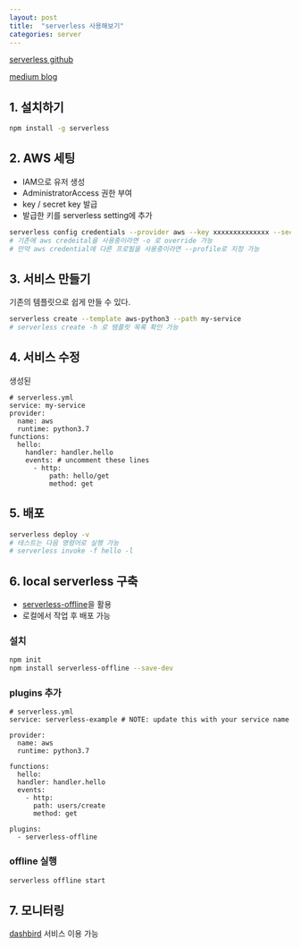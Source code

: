 ```yaml
---
layout: post 
title:  "serverless 사용해보기"
categories: server
---
```


[serverless github](https://github.com/serverless/serverless)

[medium blog](https://medium.com/@jwyeom63/%EB%B9%A0%EB%A5%B4%EA%B2%8C-%EB%B0%B0%EC%9B%8C%EB%B3%B4%EB%8A%94-node-js%EB%A5%BC-%EC%9D%B4%EC%9A%A9%ED%95%9C-%EC%84%9C%EB%B2%84%EB%A6%AC%EC%8A%A4-serverless-503ee61539d://medium.com/@jwyeom63/%EB%B9%A0%EB%A5%B4%EA%B2%8C-%EB%B0%B0%EC%9B%8C%EB%B3%B4%EB%8A%94-node-js%EB%A5%BC-%EC%9D%B4%EC%9A%A9%ED%95%9C-%EC%84%9C%EB%B2%84%EB%A6%AC%EC%8A%A4-serverless-503ee61539d4)

## 1. 설치하기

```bash
npm install -g serverless
```

## 2. AWS 세팅

- IAM으로 유저 생성
- AdministratorAccess 권한 부여
- key / secret key 발급
- 발급한 키를 serverless setting에 추가

```bash
serverless config credentials --provider aws --key xxxxxxxxxxxxxx --secret xxxxxxxxxxxxxx
# 기존에 aws credeital을 사용중이라면 -o 로 override 가능
# 만약 aws credential에 다른 프로필을 사용중이라면 --profile로 지정 가능
```

## 3. 서비스 만들기

기존의 템플릿으로 쉽게 만들 수 있다.

```bash
serverless create --template aws-python3 --path my-service
# serverless create -h 로 템플릿 목록 확인 가능
```

## 4. 서비스 수정

생성된

```
# serverless.yml 
service: my-service
provider:   
  name: aws   
  runtime: python3.7
functions:
  hello:
    handler: handler.hello
    events: # uncomment these lines
      - http:
          path: hello/get
          method: get
```

## 5. 배포

```bash
serverless deploy -v
# 테스트는 다음 명령어로 실행 가능
# serverless invoke -f hello -l
```

## 6. local serverless 구축

- [serverless-offline](https://github.com/dherault/serverless-offline)을 활용
- 로컬에서 작업 후 배포 가능

### 설치

```bash
npm init
npm install serverless-offline --save-dev
```

### plugins 추가

```
# serverless.yml
service: serverless-example # NOTE: update this with your service name

provider:
  name: aws
  runtime: python3.7

functions:
  hello:
  handler: handler.hello
  events:
    - http:
      path: users/create
      method: get

plugins:
  - serverless-offline
```

### offline 실행

```bash
serverless offline start
```

## 7. 모니터링

[dashbird](https://dashbird.io/) 서비스 이용 가능

